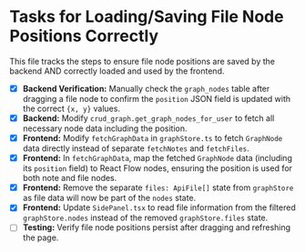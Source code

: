 # Tasks for Loading/Saving File Node Positions Correctly

This file tracks the steps to ensure file node positions are saved by the backend AND correctly loaded and used by the frontend.

- [x] **Backend Verification:** Manually check the `graph_nodes` table after dragging a file node to confirm the `position` JSON field is updated with the correct `{x, y}` values.
- [x] **Backend:** Modify `crud_graph.get_graph_nodes_for_user` to fetch all necessary node data including the position.
- [x] **Frontend:** Modify `fetchGraphData` in `graphStore.ts` to fetch `GraphNode` data directly instead of separate `fetchNotes` and `fetchFiles`.
- [x] **Frontend:** In `fetchGraphData`, map the fetched `GraphNode` data (including its `position` field) to React Flow nodes, ensuring the position is used for both note and file nodes.
- [x] **Frontend:** Remove the separate `files: ApiFile[]` state from `graphStore` as file data will now be part of the `nodes` state.
- [x] **Frontend:** Update `SidePanel.tsx` to read file information from the filtered `graphStore.nodes` instead of the removed `graphStore.files` state.
- [ ] **Testing:** Verify file node positions persist after dragging and refreshing the page. 